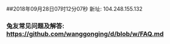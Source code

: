 ##2018年09月28日07时12分07秒 新址: 104.248.155.132
### 兔友常见问题及解答: https://github.com/wanggonging/d/blob/w/FAQ.md
